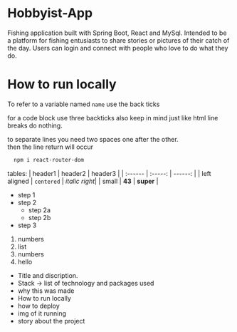 # Hobbyist-App
Fishing application built with Spring Boot, React and MySql. Intended to be a platform for fishing entusiasts to share stories or pictures of their catch of the day. Users can login and connect with people who love to do what they do.


# How to run locally

To refer to a variable named `name` use the back ticks

for a code block use three backticks also keep in mind just like html
line breaks do nothing. 

to separate lines you need two spaces one after the other.  
then the line return will occur


```bash
  npm i react-router-dom
```

tables:
| header1 | header2 | header3 |
| :------ | :-----: | ------: |
| left aligned | `centered` | *italic right*|
| small | __43__ | **super** |

* step 1
* step 2 
  * step 2a
  * step 2b
* step 3

1. numbers
1. list
1. numbers
  1. hello 

* Title and discription.  
* Stack -> list of technology and packages used
* why this was made  
* How to run locally
* how to deploy
* img of it running
* story about the project
